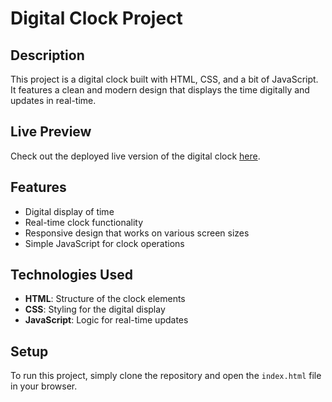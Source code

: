 # Digital Clock Project

## Description
This project is a digital clock built with HTML, CSS, and a bit of JavaScript. It features a clean and modern design that displays the time digitally and updates in real-time.

## Live Preview
Check out the deployed live version of the digital clock [here](https://digital-clock-psi-flax.vercel.app/).

## Features
- Digital display of time
- Real-time clock functionality
- Responsive design that works on various screen sizes
- Simple JavaScript for clock operations

## Technologies Used
- **HTML**: Structure of the clock elements
- **CSS**: Styling for the digital display
- **JavaScript**: Logic for real-time updates

## Setup
To run this project, simply clone the repository and open the `index.html` file in your browser.
